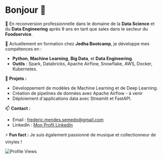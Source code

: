 # Bonjour 👋

🚀 En reconversion professionnelle dans le domaine de la **Data Science** et du **Data Engineering** après 9 ans en tant que sales dans le secteur du **Foodservice**.

🌱 Actuellement en formation chez **Jedha Bootcamp**, je développe mes compétences en :
- **Python**, **Machine Learning**, **Big Data**, et **Data Engineering**.
- **Outils** : Spark, Databricks, Apache Airflow, Snowflake, AWS, Docker, Kubernetes.

🔧 **Projets :**
- Développement de modèles de Machine Learning et de Deep Learning.
- Création de pipelines de données avec Apache Airflow - à venir
- Déploiement d'applications data avec Streamlit et FastAPI.

📫 **Contact :**
- Email : frederic.mendes.semedo@gmail.com
- LinkedIn : [Mon Profil LinkedIn](https://www.linkedin.com/in/frédéric-mendes-semedo/)

⚡ **Fun fact :** Je suis également passionné de musique et collectionneur de vinyles !

![Profile Views](https://komarev.com/ghpvc/?username=Fmendes13&label=VUES+DU+PROFIL)

